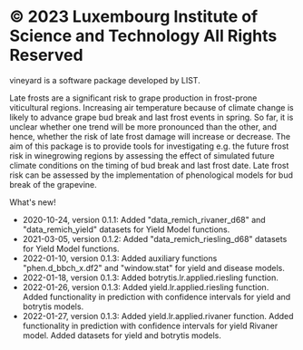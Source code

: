 # © 2023 Luxembourg Institute of Science and Technology All Rights Reserved

vineyard is a software package developed by LIST.

Late frosts are a significant risk to grape production in
frost-prone viticultural regions. Increasing air temperature because
of climate change is likely to advance grape bud break and last frost
events in spring. So far, it is unclear whether one trend will be more
pronounced than the other, and hence, whether the risk of late frost
damage will increase or decrease. The aim of this package is to provide
tools for investigating e.g. the future frost risk in winegrowing regions
by assessing the effect of simulated future climate conditions on the
timing of bud break and last frost date. Late frost risk can be assessed
by the implementation of phenological models for bud break of the grapevine.


What's new!
- 2020-10-24, version 0.1.1: Added "data_remich_rivaner_d68" and 
              "data_remich_yield" datasets for Yield Model functions.
- 2021-03-05, version 0.1.2: Added "data_remich_riesling_d68" datasets 
              for Yield Model functions.
- 2022-01-10, version 0.1.3: Added auxiliary functions "phen.d_bbch_x.df2" and
	      "window.stat" for yield and disease models.
- 2022-01-18, version 0.1.3: Added botrytis.lr.applied.riesling function.
- 2022-01-26, version 0.1.3: Added yield.lr.applied.riesling function. Added
	      functionality in prediction with confidence intervals for yield 
	      and botrytis models.
- 2022-01-27, version 0.1.3: Added yield.lr.applied.rivaner function. Added
	      functionality in prediction with confidence intervals for yield 
	      Rivaner model. Added datasets for yield and botrytis models.

